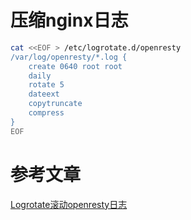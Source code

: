 
# 压缩nginx日志
```bash
cat <<EOF > /etc/logrotate.d/openresty
/var/log/openresty/*.log {
    create 0640 root root
    daily
    rotate 5
    dateext
    copytruncate
    compress
}
EOF
```

# 参考文章

[Logrotate滚动openresty日志](https://www.cnblogs.com/xiao987334176/p/11190837.html)